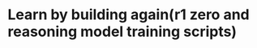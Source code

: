 Learn by building again(r1 zero and reasoning model training scripts)
==============================================